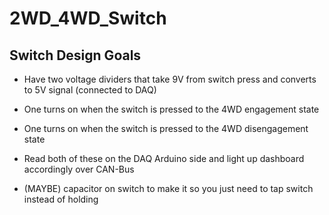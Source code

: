 # 2WD_4WD_Switch

## Switch Design Goals

* Have two voltage dividers that take 9V from switch press and converts to 5V signal (connected to DAQ)
* One turns on when the switch is pressed to the 4WD engagement state
* One turns on when the switch is pressed to the 4WD disengagement state
* Read both of these on the DAQ Arduino side and light up dashboard accordingly over CAN-Bus
  
* (MAYBE) capacitor on switch to make it so you just need to tap switch instead of holding
